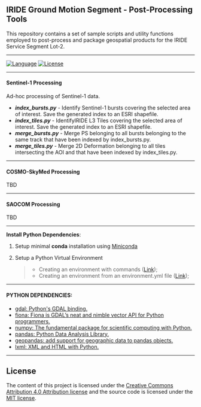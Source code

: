 IRIDE Ground Motion Segment - Post-Processing Tools
----

This repository contains a set of sample scripts and utility functions 
employed to post-process and package geospatial products for the IRIDE Service 
Segment Lot-2.

---
[![Language][]][1]
[![License][]][1]

---
#### Sentinel-1 Processing

Ad-hoc processing of Sentinel-1 data.

- **_index_bursts.py_** - Identify Sentinel-1 bursts covering the selected area of interest.  Save the generated index to an ESRI shapefile.
- **_index_tiles.py_** - IdentifyIRIDE L3 Tiles covering the selected area of interest.  Save the generated index to an ESRI shapefile.
- **_merge_bursts.py_** - Merge PS belonging to all bursts belonging to the same track that have been indexed by index_bursts.py. 
- **_merge_tiles.py_** - Merge 2D Deformation belonging to all tiles intersecting the AOI and that have been indexed by index_tiles.py.

----
#### COSMO-SkyMed Processing
TBD

----
#### SAOCOM Processing
TBD

----

**Install Python Dependencies**:

1. Setup minimal **conda** installation using [Miniconda][]

2. Setup a Python Virtual Environment

    > -   Creating an environment with commands ([Link][]);
    > -   Creating an environment from an environment.yml file
    >     ([Link][2]);


----
#### PYTHON DEPENDENCIES:
- [gdal: Python's GDAL binding.][]
- [fiona: Fiona is GDAL’s neat and nimble vector API for Python programmers.][]
- [numpy: The fundamental package for scientific computing with Python.][]
- [pandas: Python Data Analysis Library.][]
- [geopandas: add support for geographic data to pandas objects.][]
- [lxml: XML and HTML with Python.][]


---
## License

The content of this project is licensed under the [Creative Commons
Attribution 4.0 Attribution license][] and the source code is licensed
under the [MIT license][].


[Language]: https://img.shields.io/badge/python-%3E%3D%203.10-blue
[License]: https://img.shields.io/bower/l/MI
[1]: ..%20image::%20https://www.python.org/
[Miniconda]: https://docs.conda.io/en/latest/miniconda.html
[Link]: https://docs.conda.io/projects/conda/en/latest/user-guide/tasks/manage-environments.html#creating-an-environment-with-commands
[2]: https://docs.conda.io/projects/conda/en/latest/user-guide/tasks/manage-environments.html#creating-an-environment-from-an-environment-yml-file
[xarray: Labelled multi-dimensional arrays in Python.]:https://docs.xarray.dev
[rasterio: access to geospatial raster data]:https://rasterio.readthedocs.io/en/latest/
[gdal: Python's GDAL binding.]: https://gdal.org/index.html
[tqdm: A Fast, Extensible Progress Bar for Python and CLI.]: https://github.com/tqdm/tqdm
[necdft4: Provides an object-oriented python interface to the netCDF version 4 library.]:https://pypi.org/project/netCDF4/
[fiona: Fiona is GDAL’s neat and nimble vector API for Python programmers.]:https://fiona.readthedocs.io/en/latest/
[numpy: The fundamental package for scientific computing with Python.]:https://numpy.org
[PyTMD: Python package for the analysis of tidal data.]: https://github.com/tsutterley/pyTMD
[pandas: Python Data Analysis Library.]:https://pandas.pydata.org/
[geopandas: add support for geographic data to pandas objects.]:https://geopandas.org/en/stable/
[matplotlib: Library for creating static, animated, and interactive visualizations in Python.]:https://matplotlib.org
[lxml: XML and HTML with Python.]:https://lxml.de/
[alphashape: Alpha Shape Toolbox.]:https://pypi.org/project/alphashape/
[Creative Commons Attribution 4.0 Attribution license]: https://creativecommons.org/licenses/by/4.0/
[MIT license]: LICENSE